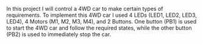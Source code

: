 In this project I will control a 4WD car to make certain types of requirements. To implement this 4WD car I used 4 LEDs (LED1, LED2, LED3, LED4), 4 Motors (M1, M2, M3, M4), and 2 Buttons. One button (PB1) is used to start the 4WD car and follow the required states, while the other button (PB2) is used to immediately stop the car.
